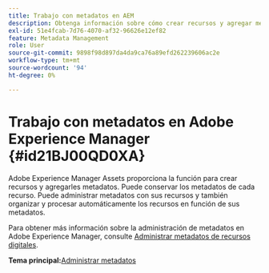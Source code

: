 ```yaml
---
title: Trabajo con metadatos en AEM
description: Obtenga información sobre cómo crear recursos y agregar metadatos mediante Adobe Experience Manager Assets. Administre metadatos de AEM Guides.
exl-id: 51e4fcab-7d76-4070-af32-96626e12ef82
feature: Metadata Management
role: User
source-git-commit: 9898f98d897da4da9ca76a89efd262239606ac2e
workflow-type: tm+mt
source-wordcount: '94'
ht-degree: 0%

---
```


# Trabajo con metadatos en Adobe Experience Manager {#id21BJ00QD0XA}

Adobe Experience Manager Assets proporciona la función para crear recursos y agregarles metadatos. Puede conservar los metadatos de cada recurso. Puede administrar metadatos con sus recursos y también organizar y procesar automáticamente los recursos en función de sus metadatos.

Para obtener más información sobre la administración de metadatos en Adobe Experience Manager, consulte [Administrar metadatos de recursos digitales](https://experienceleague.adobe.com/docs/experience-manager-65/assets/using/metadata.html?lang=en).

**Tema principal:**&#x200B;[ Administrar metadatos](manage-metadata.md)
